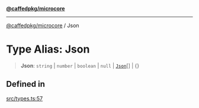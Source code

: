 [**@caffedpkg/microcore**](../README.md)

***

[@caffedpkg/microcore](../globals.md) / Json

# Type Alias: Json

> **Json**: `string` \| `number` \| `boolean` \| `null` \| [`Json`](Json.md)[] \| \{\}

## Defined in

[src/types.ts:57](https://github.com/caffed/microcore/blob/3444f5042af4893783a848f270124aa74f8db032/src/types.ts#L57)
